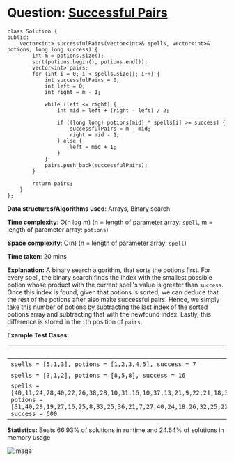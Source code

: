 <h1>Question: <a href="https://leetcode.com/problems/successful-pairs-of-spells-and-potions/">Successful Pairs</a></h1>

```
class Solution {
public:
    vector<int> successfulPairs(vector<int>& spells, vector<int>& potions, long long success) {
        int m = potions.size();
        sort(potions.begin(), potions.end());
        vector<int> pairs;
        for (int i = 0; i < spells.size(); i++) {
            int successfulPairs = 0;
            int left = 0;
            int right = m - 1;

            while (left <= right) {
                int mid = left + (right - left) / 2;

                if ((long long) potions[mid] * spells[i] >= success) {
                    successfulPairs = m - mid;
                    right = mid - 1;
                } else {
                    left = mid + 1;
                }
            }
            pairs.push_back(successfulPairs);
        }

        return pairs;
    }
};
```

**Data structures/Algorithms used**: Arrays, Binary search

**Time complexity**: O(n log m) (n = length of parameter array: `spell`, m = length of parameter array: `potions`)

**Space complexity**: O(n) (n = length of parameter array: `spell`)

**Time taken**: 20 mins

**Explanation:**
A binary search algorithm, that sorts the potions first. For every spell, the binary search finds the index with the smallest possible potion whose product with the current spell's value is greater than `success`. Once this index is found, given that potions is sorted, we can deduce that the rest of the potions after also make successful pairs. Hence, we simply take this number of potions by subtracting the last index of the sorted potions array and subtracting that with the newfound index. Lastly, this difference is stored in the `i`th position of `pairs`.

**Example Test Cases:**


| Input  | Output |
| ------------- | ------------- |
| <code>spells = [5,1,3], potions = [1,2,3,4,5], success = 7 </code>  | [4,0,3] |
| <code>spells = [3,1,2], potions = [8,5,8], success = 16 </code>  | [2,0,2] |
| <code>spells = [40,11,24,28,40,22,26,38,28,10,31,16,10,37,13,21,9,22,21,18,34,2,40,40,6,16,9,14,14,15,37,15,32,4,27,20,24,12,26,39,32,39,20,19,22,33,2,22,9,18,12,5], potions = [31,40,29,19,27,16,25,8,33,25,36,21,7,27,40,24,18,26,32,25,22,21,38,22,37,34,15,36,21,22,37,14,31,20,36,27,28,32,21,26,33,37,27,39,19,36,20,23,25,39,40], success = 600 </code>  | [48,0,32,37,48,22,33,47,37,0,43,6,0,46,0,21,0,22,21,14,46,0,48,48,0,6,0,0,0,3,46,3,45,0,34,20,32,0,33,47,45,47,20,18,22,45,0,22,0,14,0,0] |

**Statistics:** Beats 66.93% of solutions in runtime and 24.64% of solutions in memory usage

![image](https://github.com/user-attachments/assets/5cc12a0a-15bf-40b1-8dc9-0159b4813d78)

